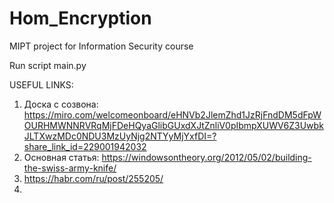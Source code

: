 # Hom_Encryption
MIPT project for Information Security course

Run script main.py

USEFUL LINKS:
1. Доска с созвона:
https://miro.com/welcomeonboard/eHNVb2JlemZhd1JzRjFndDM5dFpWOURHMWNNRVRqMjFDeHQyaGlibGUxdXJtZnliV0pIbmpXUWV6Z3UwbkJLTXwzMDc0NDU3MzUyNjg2NTYyMjYxfDI=?share_link_id=229001942032
2. Основная статья:
https://windowsontheory.org/2012/05/02/building-the-swiss-army-knife/
3. https://habr.com/ru/post/255205/
4. 
